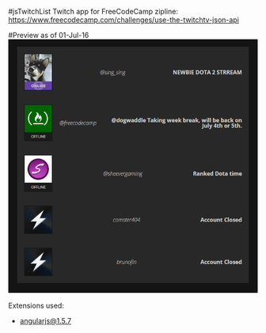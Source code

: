 #jsTwitchList
Twitch app for FreeCodeCamp zipline: https://www.freecodecamp.com/challenges/use-the-twitchtv-json-api

#Preview as of 01-Jul-16
![](preview.png)

Extensions used:
* [angularjs@1.5.7](https://angularjs.org/)